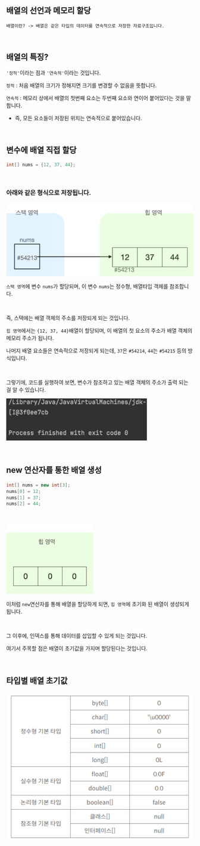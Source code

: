## 배열의 선언과 메모리 할당

```
배열이란? -> 배열은 같은 타입의 데이터를 연속적으로 저장한 자료구조입니다.
```

<br/>

## 배열의 특징?

`'정적'`이라는 점과 `'연속적'`이라는 것입니다. 

`정적` : 처음 배열의 크기가 정해지면 크기를 변경할 수 없음을 뜻합니다. 



`연속적` :  메모리 상에서 배열의 첫번째 요소는 두번째 요소와 연이어 붙어있다는 것을 말합니다. 

- 즉, 모든 요소들이 저장된 위치는 연속적으로 붙어있습니다.

<br/>

## 변수에 배열 직접 할당

```java
int[] nums = {12, 37, 44};
```

<br/>

### 아래와 같은 형식으로 저장됩니다.

![이미지](/programming/img/입문388.PNG)

`스택 영역`에 변수 `nums`가 할당되며, 이 변수 `nums`는 정수형, 배열타입 객체를 참조합니다. 

<br/>

즉, 스택에는 배열 객체의 주소를 저장되게 되는 것입니다.

`힙 영역`에서는 `{12, 37, 44}`배열이 할당되며, 이 배열의 첫 요소의 주소가 배열 객체의 메모리 주소가 됩니다. 

나머지 배열 요소들은 연속적으로 저장되게 되는데, `37`은 `#54214`, `44`는 `#54215` 등의 방식입니다.

<br/>

그렇기에, 코드를 실행하여 보면, 변수가 참조하고 있는 배열 객체의 주소가 출력 되는 걸 알 수 있습니다.

![이미지](/programming/img/입문391.PNG)

<br/>

## new 연산자를 통한 배열 생성

```java
int[] nums = new int[3];
nums[0] = 12;
nums[1] = 37;
nums[2] = 44;
```

<br/>

![이미지](/programming/img/입문389.PNG)

이처럼 `new`연산자를 통해 배열을 할당하게 되면, `힙 영역`에 초기화 된 배열이 생성되게 됩니다.

<br/>

그 이후에, 인덱스를 통해 데이터를 삽입할 수 있게 되는 것입니다. 

여기서 주목할 점은 배열이 초기값을 가지며 할당된다는 것입니다.

<br/>

## 타입별 배열 초기값

![이미지](/programming/img/입문390.PNG)
